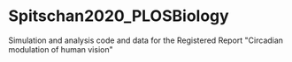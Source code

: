 # Spitschan2020_PLOSBiology
Simulation and analysis code and data for the Registered Report "Circadian modulation of human vision"
